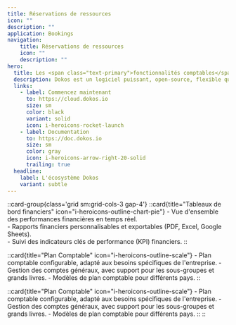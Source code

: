 ```yaml
---
title: Réservations de ressources
icon: ""
description: ""
application: Bookings
navigation:
    title: Réservations de ressources
    icon: ""
    description: ""
hero:
  title: Les <span class="text-primary">fonctionnalités comptables</span> détaillées
  description: Dokos est un logiciel puissant, open-source, flexible qui offre une gamme complète de fonctionnalités de comptabilité pour aider les entreprises à gérer leurs finances de manière efficace. 
  links:
    - label: Commencez maintenant
      to: https://cloud.dokos.io
      size: sm
      color: black
      variant: solid
      icon: i-heroicons-rocket-launch
    - label: Documentation
      to: https://doc.dokos.io
      size: sm
      color: gray
      icon: i-heroicons-arrow-right-20-solid
      trailing: true
  headline:
    label: L'écosystème Dokos
    variant: subtle
---
```


::card-group{class='grid sm:grid-cols-3 gap-4'}
  ::card{title="Tableaux de bord financiers" icon="i-heroicons-outline-chart-pie"}
    - Vue d'ensemble des performances financières en temps réel.  
    - Rapports financiers personnalisables et exportables (PDF, Excel, Google Sheets).  
    - Suivi des indicateurs clés de performance (KPI) financiers.
  ::

  ::card{title="Plan Comptable" icon="i-heroicons-outline-scale"}
    - Plan comptable configurable, adapté aux besoins spécifiques de l'entreprise.
    - Gestion des comptes généraux, avec support pour les sous-groupes et grands livres.
    - Modèles de plan comptable pour différents pays.
  ::

  ::card{title="Plan Comptable" icon="i-heroicons-outline-scale"}
    - Plan comptable configurable, adapté aux besoins spécifiques de l'entreprise.
    - Gestion des comptes généraux, avec support pour les sous-groupes et grands livres.
    - Modèles de plan comptable pour différents pays.
  ::
::
